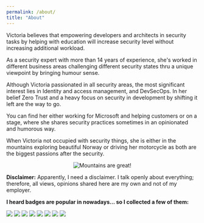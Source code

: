 ```yaml
---
permalink: /about/
title: "About"
---
```

Victoria believes that empowering developers and architects in security tasks by helping with education will increase security level without increasing additional workload. 

As a security expert with more than 14 years of experience, she's worked in different business areas challenging different security states thru a unique viewpoint by bringing humour sense. 

Although Victoria passionated in all security areas, the most significant interest lies in Identity and access management, and DevSecOps. In her belief Zero Trust and a heavy focus on security in development by shifting it left are the way to go. 

You can find her either working for Microsoft and helping customers or on a stage, where she shares security practices sometimes in an opinionated and humorous way. 

When Victoria not occupied with security things, she is either in the mountains exploring beautiful Norway or driving her motorcycle as both are the biggest passions after the security. 


<p align="center">
  <img src="https://github.com/texnokot/texnokot.github.io/raw/master/assets/vic.jpeg" alt="Mountains are great!"/>
</p>

**Disclaimer:** Apparently, I need a disclaimer. I talk openly about everything; therefore, all views, opinions shared here are my own and not of my employer.

**I heard badges are popular in nowadays… so I collected a few of them:**

![](https://images.youracclaim.com/size/110x110/images/f39519e4-fc12-4296-9a20-28d0a3755171/azure-administrator-associate.png) ![](https://images.youracclaim.com/size/110x110/images/92e0618b-8002-4868-9e88-794a33aeb3b5/azure-developer-associate-600x600.png) ![](https://images.youracclaim.com/size/110x110/images/649069f9-27f1-4d2b-92bc-c674bc67bd02/azure-solutions-architect-expert-600x600.png) ![](https://images.youracclaim.com/size/110x110/images/6c64c0f1-956a-4e0e-9c7e-d60307cea185/azure-devops-engineer-expert-600x600.png) ![](https://images.youracclaim.com/size/110x110/images/1ad16b6f-2c71-4a2e-ae74-ec69c4766039/azure-security-engineer-associate600x600.png) ![](https://images.youracclaim.com/size/110x110/images/b605110d-6e65-483b-9f00-3f1055b35885/Microsoft-Certified-Trainer-2019-2020.png) ![](https://images.youracclaim.com/size/110x110/images/0384f554-6401-42d2-b494-02a6d2fd3013/DevOps.png) ![](https://github.com/texnokot/texnokot.github.io/raw/master/assets/Data-Protection-Officer.jpg)


